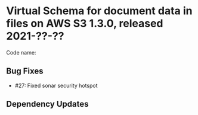# Virtual Schema for document data in files on AWS S3 1.3.0, released 2021-??-??

Code name:

## Bug Fixes

* #27: Fixed sonar security hotspot

## Dependency Updates
